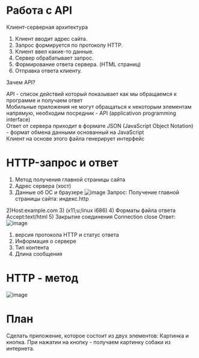 # Работа с API 
Клиент-серверная архитектура </br>

1) Клиент вводит адрес сайта. 
2) Запрос формируется по протоколу HTTP.
3) Клиент ввел какие-то данные.
4) Сервер обрабатывает запрос.
5) Формирование ответа сервера. (HTML страниц)
6) Отправка ответа клиенту.

Зачем API? </br>

API - список действий который показывает как мы обращаемся к программе и получаем ответ</br>
Мобильные приложения не могут обращаться к некоторым элементам напрямую, необходим посредник - API (applicativon programming interface) </br>
Ответ от сервера приходит в формате JSON (JavaScript Object Notation) - формат обмена данными основанный на JavaScript </br>
 Клиент на основе этого файла генерирует интерфейс </br>
 # HTTP-запрос и ответ 
 1) Метод получения главной страницы сайта
 2) Адрес сервера (хост) 
 3) Данные об ОС и браузере
 ![image](https://user-images.githubusercontent.com/97594164/213110537-6a908aac-52d8-4902-9265-66d62ff3e9e2.png)
 Запрос: 
 Получение главной страницы сайта: индекс.http 
 
 2)Host:example.com 
 3) (x11;u;linux i686) 
 4) Форматы файла ответа 
Accept:text/html
5) Закрытие соединения
Connection close
 Ответ: ![image](https://user-images.githubusercontent.com/97594164/213112027-be780890-2535-40c9-876e-4c4ad925ce08.png)
1) версия протокола HTTP и статус ответа
2) Информация о сервере
3) Тип контента
4) Длина сообщения 

# HTTP - метод
![image](https://user-images.githubusercontent.com/97594164/213112972-81ab83bd-20db-4241-815d-408510992bf5.png)

# План 
Сделать приложение, которое состоит из двух элементов: Картинка и кнопка. При нажатии на кнопку - получаем картинку собаки из интернета.
